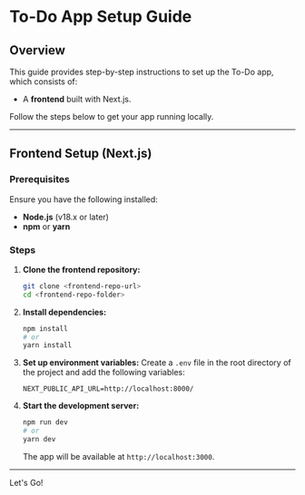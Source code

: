# To-Do App Setup Guide

## Overview

This guide provides step-by-step instructions to set up the To-Do app, which consists of:

- A **frontend** built with Next.js.
<!-- - A **backend** using Express.js with Prisma ORM connected to a MySQL database. -->

Follow the steps below to get your app running locally.

---

## Frontend Setup (Next.js)

### Prerequisites

Ensure you have the following installed:

- **Node.js** (v18.x or later)
- **npm** or **yarn**

### Steps

1. **Clone the frontend repository:**

   ```bash
   git clone <frontend-repo-url>
   cd <frontend-repo-folder>
   ```

2. **Install dependencies:**

   ```bash
   npm install
   # or
   yarn install
   ```

3. **Set up environment variables:**
   Create a `.env` file in the root directory of the project and add the following variables:

   ```env
   NEXT_PUBLIC_API_URL=http://localhost:8000/
   ```

   <!--
      Replace `http://localhost:3001/api` with the backend server URL if it's hosted elsewhere. -->

4. **Start the development server:**

   ```bash
   npm run dev
   # or
   yarn dev
   ```

   The app will be available at `http://localhost:3000`.

---

Let's Go!
